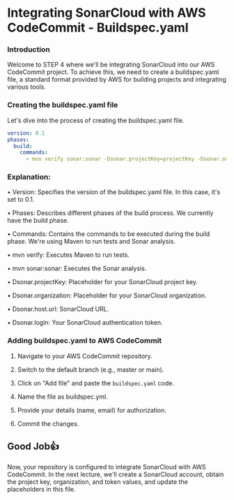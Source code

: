# Integrating SonarCloud with AWS CodeCommit - Buildspec.yaml
### Introduction
Welcome to STEP 4 where we'll be integrating SonarCloud into our AWS CodeCommit project. To achieve this, we need to create a buildspec.yaml file, a standard format provided by AWS for building projects and integrating various tools.

### Creating the buildspec.yaml file
Let's dive into the process of creating the buildspec.yaml file.

```yaml
version: 0.1
phases:
  build:
    commands:
      - mvn verify sonar:sonar -Dsonar.projectKey=projectKey -Dsonar.organization=projectOrg -Dsonar.host.url=https://sonarcloud.io -Dsonar.login=token 
```

### Explanation:
• Version: Specifies the version of the buildspec.yaml file. In this case, it's set to 0.1.

• Phases: Describes different phases of the build process. We currently have the build phase.

• Commands: Contains the commands to be executed during the build phase. We're using Maven to run tests and Sonar analysis.

• mvn verify: Executes Maven to run tests.

• mvn sonar:sonar: Executes the Sonar analysis.

  • Dsonar.projectKey: Placeholder for your SonarCloud project key.

  • Dsonar.organization: Placeholder for your SonarCloud organization.

  • Dsonar.host.url: SonarCloud URL.

  • Dsonar.login: Your SonarCloud authentication token.

### Adding buildspec.yaml to AWS CodeCommit
1. Navigate to your AWS CodeCommit repository.

2. Switch to the default branch (e.g., master or main).

3. Click on "Add file" and paste the `buildspec.yaml` code.

4. Name the file as buildspec.yml.

5. Provide your details (name, email) for authorization.

6. Commit the changes.

## Good Job👍 
Now, your repository is configured to integrate SonarCloud with AWS CodeCommit. In the next lecture, we'll create a SonarCloud account, obtain the project key, organization, and token values, and update the placeholders in this file.









